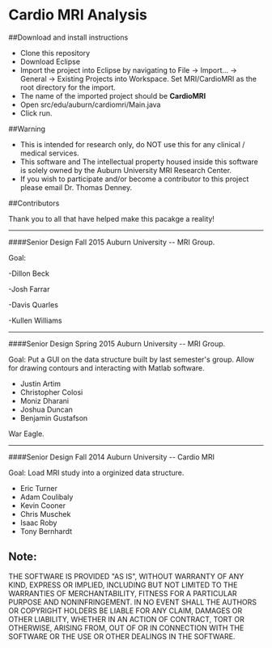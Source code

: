 # Cardio MRI Analysis


##Download and install instructions
- Clone this repository
- Download Eclipse
- Import the project into Eclipse by navigating to File -> Import... -> General -> Existing Projects into Workspace. Set MRI/CardioMRI as the root directory for the import.
- The name of the imported project should be **CardioMRI**
- Open src/edu/auburn/cardiomri/Main.java
- Click run.


##Warning

- This is intended for research only, do NOT use this for any clinical / medical services. 
- This software and The intellectual property housed inside this software is solely owned by the Auburn University MRI Research Center.
- If you wish to participate and/or become a contributor to this project please email Dr. Thomas Denney.

##Contributors 

Thank you to all that have helped make this pacakge a reality!
___________________________________________________________

####Senior Design Fall 2015 Auburn University -- MRI Group.

Goal:

-Dillon Beck

-Josh Farrar

-Davis Quarles

-Kullen Williams


___________________________________________________________

####Senior Design Spring 2015 Auburn University -- MRI Group. 

Goal: Put a GUI on the data structure built by last semester's group. Allow for drawing contours and interacting with Matlab software.
- Justin Artim
- Christopher Colosi
- Moniz Dharani
- Joshua Duncan
- Benjamin Gustafson

War Eagle.

___________________________________________________________

####Senior Design Fall 2014 Auburn University -- Cardio MRI

Goal: Load MRI study into a orginized data structure. 
- Eric Turner
- Adam Coulibaly
- Kevin Cooner
- Chris Muschek
- Isaac Roby
- Tony Bernhardt


## Note: 
THE SOFTWARE IS PROVIDED "AS IS", WITHOUT WARRANTY OF ANY KIND, EXPRESS OR
IMPLIED, INCLUDING BUT NOT LIMITED TO THE WARRANTIES OF MERCHANTABILITY,
FITNESS FOR A PARTICULAR PURPOSE AND NONINFRINGEMENT. IN NO EVENT SHALL THE
AUTHORS OR COPYRIGHT HOLDERS BE LIABLE FOR ANY CLAIM, DAMAGES OR OTHER
LIABILITY, WHETHER IN AN ACTION OF CONTRACT, TORT OR OTHERWISE, ARISING FROM,
OUT OF OR IN CONNECTION WITH THE SOFTWARE OR THE USE OR OTHER DEALINGS IN
THE SOFTWARE.


